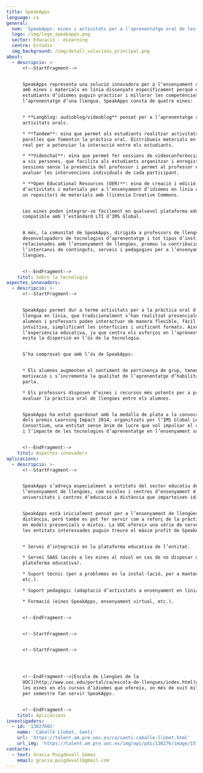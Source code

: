```yaml
---
title: SpeakApps
language: ca
general:
  nom: 'SpeakApps: eines i activitats per a l’aprenentatge oral de les llengües'
  logo: /img/logo_speakapps.png
  sector: Educació - eLearning
  centre: Estudis
  img_background: /img/detall_solucions_principal.png
about:
  - descripcio: >-
      <!--StartFragment-->


      SpeakApps representa una solució innovadora per a l’ensenyament d’idiomes
      amb eines i materials en línia dissenyats específicament perquè els
      estudiants d’idiomes puguin practicar i millorar les competències orals en
      l’aprenentatge d’una llengua. SpeakApps consta de quatre eines:


      * **Langblog: audioblog/videoblog** pensat per a l’aprenentatge amb
      activitats orals.

      * **Tandem**: eina que permet als estudiants realitzar activitats per
      parelles que fomentin la pràctica oral. Distribueix materials en temps
      real per a potenciar la interacció entre els estudiants.

      * **Videochat**: eina que permet fer sessions de videoconferència amb fins
      a sis persones, que facilita als estudiants organitzar i enregistrar
      sessions sense la presència del professor i permet al professor escoltar i
      avaluar les intervencions individuals de cada participant.

      * **Open Educational Resources (OER)**: eina de creació i edició
      d’activitats i materials per a l’ensenyament d’idiomes en línia que inclou
      un repositori de materials amb llicència Creative Commons.


      Les eines poden integrar-se fàcilment en qualsevol plataforma educativa
      compatible amb l’estàndard LTI d’IMS Global.


      A més, la comunitat de SpeakApps, dirigida a professors de llengües,
      desenvolupadors de tecnologies d’aprenentatge i tot tipus d’institucions
      relacionades amb l’ensenyament de llengües, promou la contribució i
      l’intercanvi de continguts, serveis i pedagogies per a l’ensenyament de
      llengües.


      <!--EndFragment-->
    titol: Sobre la tecnologia
aspectes_innovadors:
  - descripcio: >-
      <!--StartFragment-->


      SpeakApps permet dur a terme activitats per a la pràctica oral d’una
      llengua en línia, que tradicionalment s’han realitzat presencialment:
      alumnes i professors poden interactuar de manera flexible, fàcil i
      intuïtiva, simplificant les interfícies i unificant formats. Això millora
      l’experiència educativa, ja que centra els esforços en l’aprenentatge i
      evita la dispersió en l’ús de la tecnologia.


      S’ha comprovat que amb l’ús de SpeakApps:


      * Els alumnes augmenten el sentiment de pertinença de grup, tenen més
      motivació i s’incrementa la qualitat de l’aprenentatge d’habilitats de la
      parla.

      * Els professors disposen d’eines i recursos més potents per a promoure i
      avaluar la pràctica oral de llengües entre els alumnes.


      SpeakApps ha estat guardonat amb la medalla de plata a la convocatòria
      dels premis Learning Impact 2014, organitzats per l’IMS Global Learning
      Consortium, una entitat sense ànim de lucre que vol impulsar el creixement
      i l’impacte de les tecnologies d’aprenentatge en l’ensenyament superior.


      <!--EndFragment-->
    titol: Aspectes innovadors
aplicacions:
  - descripcio: >-
      <!--StartFragment-->


      SpeakApps s’adreça especialment a entitats del sector educatiu dedicades a
      l’ensenyament de llengües, com escoles i centres d’ensenyament d’idiomes,
      universitats i centres d’educació a distància que imparteixen idiomes.


      SpeakApps està inicialment pensat per a l’ensenyament de llengües a
      distància, però també es pot fer servir com a reforç de la pràctica oral
      en models presencials o mixtos. La UOC ofereix una sèrie de serveis perquè
      les entitats interessades puguin treure el màxim profit de SpeakApps:


      * Servei d’integració en la plataforma educativa de l’entitat.

      * Servei SAAS (accés a les eines al núvol en cas de no disposar de
      plataforma educativa).

      * Suport tècnic (per a problemes en la instal·lació, per a manteniment,
      etc.).

      * Suport pedagògic (adaptació d’activitats a ensenyament en línia).

      * Formació (eines SpeakApps, ensenyament virtual, etc.).


      <!--EndFragment-->


      <!--StartFragment-->


      <!--StartFragment-->




      <!--EndFragment-->[Escola de Llengües de la
      UOC](http://www.uoc.edu/portal/ca/escola-de-llengues/index.html)utilitza
      les eines en els cursos d’idiomes que ofereix, on més de vuit mil alumnes
      per semestre fan servir SpeakApps.


      <!--EndFragment-->
    titol: Aplicacions
investigadors:
  - id: '13827602'
    name: 'Caballé Llobet, Santi'
    url: 'https://talent.am.pre.uoc.es/ca/santi-caballe-llobet.html'
    url_img: 'https://talent.am.pre.uoc.es/img/api/pdi/138276/image/1572253930175'
contacte:
  - text: Gracia Puigdevall Gómez
    email: gracia.puigdevall@gmail.com
---
```

